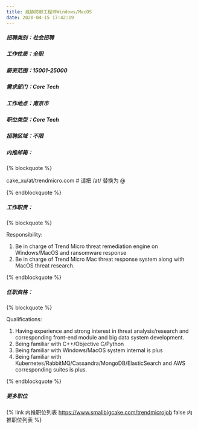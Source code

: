 ```yaml
---
title: 威胁防御工程师Windows/MacOS
date: 2020-04-15 17:42:19
---
```

##### 招聘类别：社会招聘
##### 工作性质：全职
##### 薪资范围：15001-25000
##### 需求部门：Core Tech
##### 工作地点：南京市
##### 职位类型：Core Tech
##### 招聘区域：不限 
##### 内推邮箱：
{% blockquote %}  

cake_xu/at/trendmicro.com # 请把 /at/ 替换为 @

{% endblockquote %}

##### 工作职责：
{% blockquote %}  

Responsibility:
1. Be in charge of Trend Micro threat remediation engine on Windows/MacOS and ransomware response
2. Be in charge of Trend Micro Mac threat response system along with MacOS threat research. 

{% endblockquote %}

##### 任职资格：
{% blockquote %}  

Qualifications:
1. Having experience and strong interest in threat analysis/research and corresponding front-end module and big data system development. 
2. Being familiar with C++/Objective C/Python
3. Being familiar with Windows/MacOS system internal is plus 
4. Being familiar with Kubernetes/RabbitMQ/Cassandra/MongoDB/ElasticSearch and AWS corresponding suites is plus.

{% endblockquote %}

##### 更多职位
{% link 内推职位列表 https://www.smallbigcake.com/trendmicrojob false 内推职位列表 %}
